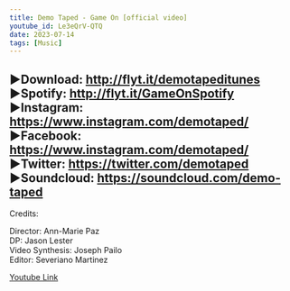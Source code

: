 ```yaml
---
title: Demo Taped - Game On [official video]
youtube_id: Le3eQrV-QTQ
date: 2023-07-14
tags: [Music]
---
```

►Download: <http://flyt.it/demotapeditunes>  
►Spotify: <http://flyt.it/GameOnSpotify>  
►Instagram: <https://www.instagram.com/demotaped/>  
►Facebook: <https://www.instagram.com/demotaped/>  
►Twitter: <https://twitter.com/demotaped>  
►Soundcloud: <https://soundcloud.com/demo-taped>  
--  
Credits:  

Director: Ann-Marie Paz  
DP: Jason Lester  
Video Synthesis: Joseph Pailo  
Editor: Severiano Martinez  

[Youtube Link](https://www.youtube.com/watch?v=Le3eQrV-QTQ)  
